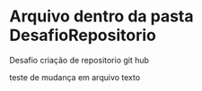 # Arquivo dentro da pasta DesafioRepositorio
Desafio criação de repositorio git hub

teste de mudança em arquivo texto
